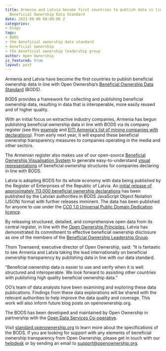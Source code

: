 ```yaml
---
title: Armenia and Latvia become first countries to publish data in line with the
  Beneficial Ownership Data Standard
date: 2021-09-06 08:09:00 Z
categories:
- blogs
tags:
- BODS
- the beneficial ownership data standard
- beneficial ownership
- the beneficial ownership leadership group
author: Open Ownership
is_featured: true
layout: post
---
```


Armenia and Latvia have become the first countries to publish beneficial ownership data in line with Open Ownership’s [Beneficial Ownership Data Standard](http://standard.openownership.org/en/0.2.0/) (BODS).

BODS provides a framework for collecting and publishing beneficial ownership data, resulting in data that is interoperable, more easily reused and of higher quality.

With an initial focus on extractive industry companies, Armenia has begun publishing beneficial ownership data in line with BODS via its company register (see this [example](https://www.e-register.am/en/companies/1340197/declaration/c51e08a7-6fdb-4ab7-a55c-c74a68a8f54c) and [EITI Armenia's list of mining companies with declarations](https://www.eiti.am/hy/%D4%BB%D5%8D-%D5%B0%D5%A1%D5%B5%D5%BF%D5%A1%D6%80%D5%A1%D6%80%D5%A1%D5%A3%D5%A5%D6%80/?tab=88)). From early next year, it will expand these beneficial ownership transparency measures to companies operating in the media and other sectors.

The Armenian register also makes use of our open-source [Beneficial Ownership Visualisation System](https://www.openownership.org/visualisation/) to generate easy-to-understand [visual representations](https://www.e-register.am/en/companies/1340197/declaration/c51e08a7-6fdb-4ab7-a55c-c74a68a8f54c?diagram=1) of beneficial ownership structures for companies declaring in line with BODS.

Latvia is adopting BODS for its whole economy with data being published by the Register of Enterprises of the Republic of Latvia. An [initial release of approximately 113,000 beneficial ownership declarations](https://data.gov.lv/dati/lv/dataset/plg-bods/resource/19a7d5f5-5586-4de2-a710-fc7145a129f2) has been published by the Latvian authorities in BODS JavaScript Object Notation (JSON) format with further releases imminent. The data has been published for anyone to use under the [CC0 1.0 Universal Public Domain Dedication licence](https://creativecommons.org/publicdomain/zero/1.0/legalcode.lv).

By releasing structured, detailed, and comprehensive open data from its central register, in line with the [Open Ownership Principles](https://www.openownership.org/principles/), Latvia has demonstrated its commitment to effective beneficial ownership disclosure as one of the members of the [Beneficial Ownership Leadership Group](https://www.openownership.org/what-we-do/the-beneficial-ownership-leadership-group/).

Thom Townsend, executive director of Open Ownership, said: “It is fantastic to see Armenia and Latvia taking the lead internationally on beneficial ownership transparency by publishing data in line with our data standard.

“Beneficial ownership data is easier to use and verify when it is well structured and interoperable. We look forward to assisting other countries with publishing high quality beneficial ownership data.”

OO’s team of data analysts have been examining and exploring these data publications. Findings from these data explorations will be shared with the relevant authorities to help improve the data quality and coverage. This work will also inform future blog posts on openownership.org.

The BODS has been developed and maintained by Open Ownership in partnership with the [Open Data Services Co-operative](https://opendataservices.coop/partners/openownership/).

Visit [standard.openownership.org](http://standard.openownership.org/) to learn more about the specifications of the BODS. If you are looking for support with any elements of beneficial ownership transparency from Open Ownership, please get in touch with our [helpdesk](https://share.hsforms.com/1hD_mecn0TwyW15zYkesF5g3upv4) or by sending an email to [support@openownership.org](mailto:support@openownership.org).